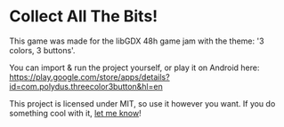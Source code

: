 # Collect All The Bits!

This game was made for the libGDX 48h game jam with the theme: '3 colors, 3 buttons'.

You can import & run the project yourself, or
play it on Android here: https://play.google.com/store/apps/details?id=com.polydus.threecolor3button&hl=en


This project is licensed under MIT, so use it however you want. If you do something cool with it, [let me know](https://twitter.com/Polydus)!